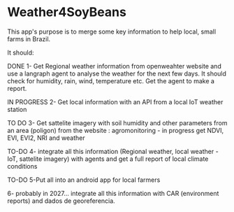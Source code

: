 # Weather4SoyBeans

This app's purpose is to merge some key information to help local, small farms in Brazil.

It should:

DONE 
1- Get Regional weather information from openweahter website and use a langraph agent to analyse the weather for the next few days. It should check for humidity, rain, wind, temperature  etc. Get the agent to make a report.

IN PROGRESS
2- Get local information with an API from a local IoT weather station

TO DO
3- Get sattelite imagery with soil humidity and other parameters from an area (poligon) from the website : agromonitoring - in progress get NDVI, EVI, EVI2, NRI  and weather

TO-DO 
4- integrate all this information (Regional weather, local weather -IoT, sattelite imagery) with agents and get a full report of local climate conditions

TO-DO
5-Put all into an android app for local farmers 

6- probably in 2027... integrate all this information with CAR (environment reports) and dados de georeferencia.
